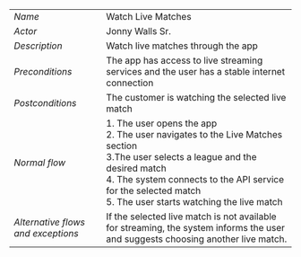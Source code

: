 
|||
| --- | --- |
| *Name* | Watch Live Matches |
| *Actor* | Jonny Walls Sr.|
| *Description* | Watch live matches through the app |
| *Preconditions* | The app has access to live streaming services and the user has a stable internet connection |
| *Postconditions* | The customer is watching the selected live match |
| *Normal flow* |1. The user opens the app<br>2. The user navigates to the Live Matches section<br>3.The user selects a league and the desired match<br>4. The system connects to the API service for the selected match<br>5. The user starts watching the live match |
| *Alternative flows and exceptions* |If the selected live match is not available for streaming, the system informs the user and suggests choosing another live match.
